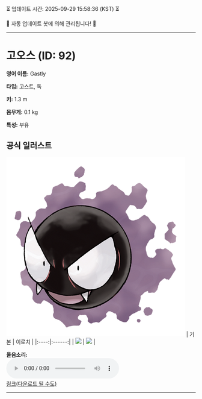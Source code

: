 
⏳ 업데이트 시간: 2025-09-29 15:58:36 (KST) ⏳

🤖 자동 업데이트 봇에 의해 관리됩니다! 🤖

---

# 고오스 (ID: 92)
**영어 이름:** Gastly

**타입:** 고스트, 독

**키:** 1.3 m

**몸무게:** 0.1 kg

**특성:** 부유

## 공식 일러스트
![](https://raw.githubusercontent.com/PokeAPI/sprites/master/sprites/pokemon/other/official-artwork/92.png)
| 기본 | 이로치 |
|:----:|:------:|
| <img src="http://play.pokemonshowdown.com/sprites/ani/gastly.gif" width="200"> | <img src="http://play.pokemonshowdown.com/sprites/ani-shiny/gastly.gif" width="200"> |

**울음소리:**<br><audio controls src="https://raw.githubusercontent.com/PokeAPI/cries/main/cries/pokemon/latest/92.ogg"></audio><br> [링크(다운로드 될 수도)](https://raw.githubusercontent.com/PokeAPI/cries/main/cries/pokemon/latest/92.ogg)


---
